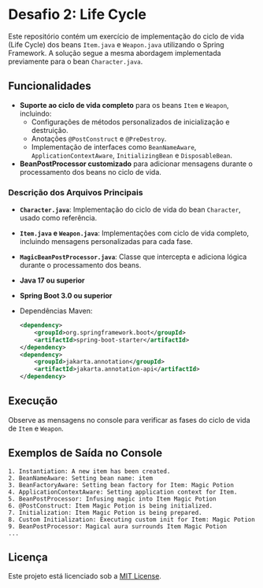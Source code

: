 # Desafio 2: Life Cycle

Este repositório contém um exercício de implementação do ciclo de vida (Life Cycle) dos beans `Item.java` e `Weapon.java` utilizando o Spring Framework. A solução segue a mesma abordagem implementada previamente para o bean `Character.java`.

## Funcionalidades
- **Suporte ao ciclo de vida completo** para os beans `Item` e `Weapon`, incluindo:
  - Configurações de métodos personalizados de inicialização e destruição.
  - Anotações `@PostConstruct` e `@PreDestroy`.
  - Implementação de interfaces como `BeanNameAware`, `ApplicationContextAware`, `InitializingBean` e `DisposableBean`.
- **BeanPostProcessor customizado** para adicionar mensagens durante o processamento dos beans no ciclo de vida.



### Descrição dos Arquivos Principais
- **`Character.java`**: Implementação do ciclo de vida do bean `Character`, usado como referência.
- **`Item.java` e `Weapon.java`**: Implementações com ciclo de vida completo, incluindo mensagens personalizadas para cada fase.
- **`MagicBeanPostProcessor.java`**: Classe que intercepta e adiciona lógica durante o processamento dos beans.

- **Java 17 ou superior**
- **Spring Boot 3.0 ou superior**
- Dependências Maven:
  ```xml
  <dependency>
      <groupId>org.springframework.boot</groupId>
      <artifactId>spring-boot-starter</artifactId>
  </dependency>
  <dependency>
      <groupId>jakarta.annotation</groupId>
      <artifactId>jakarta.annotation-api</artifactId>
  </dependency>
  ```

## Execução
Observe as mensagens no console para verificar as fases do ciclo de vida de `Item` e `Weapon`.

## Exemplos de Saída no Console
```plaintext
1. Instantiation: A new item has been created.
2. BeanNameAware: Setting bean name: item
3. BeanFactoryAware: Setting bean factory for Item: Magic Potion
4. ApplicationContextAware: Setting application context for Item.
5. BeanPostProcessor: Infusing magic into Item Magic Potion
6. @PostConstruct: Item Magic Potion is being initialized.
7. Initialization: Item Magic Potion is being prepared.
8. Custom Initialization: Executing custom init for Item: Magic Potion
9. BeanPostProcessor: Magical aura surrounds Item Magic Potion
...
```

## Licença
Este projeto está licenciado sob a [MIT License](LICENSE).
